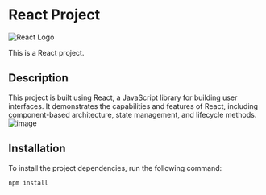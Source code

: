 # React Project

![React Logo](https://seeklogo.com/images/R/react-logo-7B3CE81517-seeklogo.com.png)

This is a React project.

## Description

This project is built using React, a JavaScript library for building user interfaces. It demonstrates the capabilities and features of React, including component-based architecture, state management, and lifecycle methods.
![image](https://github.com/Zubair1021/Bytewise-Fellowship-MERN-Fellow-/assets/121050120/99546b74-30f2-4067-b675-75b6fdfea5dc)

## Installation

To install the project dependencies, run the following command:

```bash
npm install
